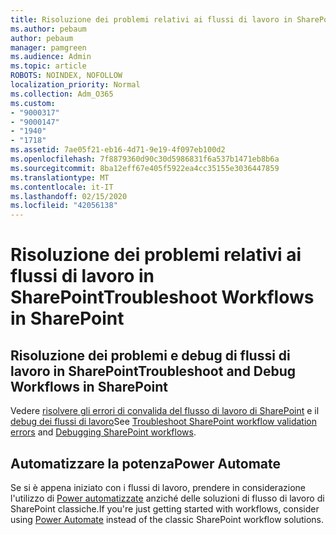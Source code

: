 ```yaml
---
title: Risoluzione dei problemi relativi ai flussi di lavoro in SharePoint
ms.author: pebaum
author: pebaum
manager: pamgreen
ms.audience: Admin
ms.topic: article
ROBOTS: NOINDEX, NOFOLLOW
localization_priority: Normal
ms.collection: Adm_O365
ms.custom:
- "9000317"
- "9000147"
- "1940"
- "1718"
ms.assetid: 7ae05f21-eb16-4d71-9e19-4f097eb100d2
ms.openlocfilehash: 7f8879360d90c30d5986831f6a537b1471eb8b6a
ms.sourcegitcommit: 8ba12eff67e405f5922ea4cc35155e3036447859
ms.translationtype: MT
ms.contentlocale: it-IT
ms.lasthandoff: 02/15/2020
ms.locfileid: "42056138"
---
```

# <a name="troubleshoot-workflows-in-sharepoint"></a><span data-ttu-id="aae0d-102">Risoluzione dei problemi relativi ai flussi di lavoro in SharePoint</span><span class="sxs-lookup"><span data-stu-id="aae0d-102">Troubleshoot Workflows in SharePoint</span></span>

## <a name="troubleshoot-and-debug-workflows-in-sharepoint"></a><span data-ttu-id="aae0d-103">Risoluzione dei problemi e debug di flussi di lavoro in SharePoint</span><span class="sxs-lookup"><span data-stu-id="aae0d-103">Troubleshoot and Debug Workflows in SharePoint</span></span>

<span data-ttu-id="aae0d-104">Vedere [risolvere gli errori di convalida del flusso di lavoro di SharePoint](https://docs.microsoft.com/sharepoint/dev/general-development/troubleshooting-sharepoint-server-workflow-validation-errors-in-visio) e il [debug dei flussi di lavoro](https://docs.microsoft.com/sharepoint/dev/general-development/debugging-sharepoint-server-workflows)</span><span class="sxs-lookup"><span data-stu-id="aae0d-104">See [Troubleshoot SharePoint workflow validation errors](https://docs.microsoft.com/sharepoint/dev/general-development/troubleshooting-sharepoint-server-workflow-validation-errors-in-visio) and [Debugging SharePoint workflows](https://docs.microsoft.com/sharepoint/dev/general-development/debugging-sharepoint-server-workflows).</span></span>

## <a name="power-automate"></a><span data-ttu-id="aae0d-105">Automatizzare la potenza</span><span class="sxs-lookup"><span data-stu-id="aae0d-105">Power Automate</span></span>

<span data-ttu-id="aae0d-106">Se si è appena iniziato con i flussi di lavoro, prendere in considerazione l'utilizzo di [Power automatizzate](https://docs.microsoft.com/power-automate/modern-approvals) anziché delle soluzioni di flusso di lavoro di SharePoint classiche.</span><span class="sxs-lookup"><span data-stu-id="aae0d-106">If you're just getting started with workflows, consider using [Power Automate](https://docs.microsoft.com/power-automate/modern-approvals) instead of the classic SharePoint workflow solutions.</span></span>
